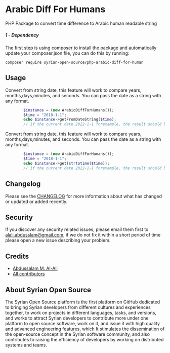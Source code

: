 # Arabic Diff For Humans
PHP Package to convert time difference to Arabic human readable string

##### 1 - Dependency
The first step is using composer to install the package and automatically update your composer.json file, you can do this by running:

```shell
composer require syrian-open-source/php-arabic-diff-for-human
```

Usage
-----------
Convert from string date, this feature will work to compare years, months,days,minutes, and seconds.
You can pass the date as a string with any format.
```php
        $instance = (new ArabicDiffForHumans());
        $time = "2018-1-1";
        echo $instance->getFromDateString($time);
        // if the current date 2022-1-1 forexample, the result should be: "منذ 4 سنين"
```
Convert from string date, this feature will work to compare years, months,days,minutes, and seconds.
You can pass the date as a string with any format.
```php
        $instance = (new ArabicDiffForHumans());
        $time = "2018-1-1";
        echo $instance->get(strtotime($time));
        // if the current date 2022-1-1 forexample, the result should be: "منذ 4 سنين"
```

Changelog
---------
Please see the [CHANGELOG](https://github.com/syrian-open-source/php-arabic-diff-for-human/blob/master/CHANGELOG.md) for more information about what has changed or updated or added recently.

Security
--------
If you discover any security related issues, please email them first to alali.abdusslam@gmail.com, 
if we do not fix it within a short period of time please open a new issue describing your problem. 

Credits
-------
* [Abdussalam M. Al-Ali](https://www.linkedin.com/in/abdussalam-alali/)
* [All contributors](https://github.com/syrian-open-source/php-arabic-diff-for-human/graphs/contributors)

About Syrian Open Source
-------
The Syrian Open Source platform is the first platform on GitHub dedicated to bringing Syrian developers from different cultures and experiences together, to work on projects in different languages, tasks, and versions, and works to attract Syrian developers to contribute more under one platform to open source software, work on it, and issue it with high quality and advanced engineering features, which It stimulates the dissemination of the open-source concept in the Syrian software community, and also contributes to raising the efficiency of developers by working on distributed systems and teams.
